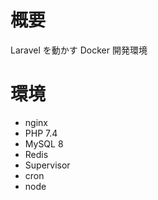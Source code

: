 # 概要

Laravel を動かす Docker 開発環境

# 環境

- nginx
- PHP 7.4
- MySQL 8
- Redis
- Supervisor
- cron
- node
